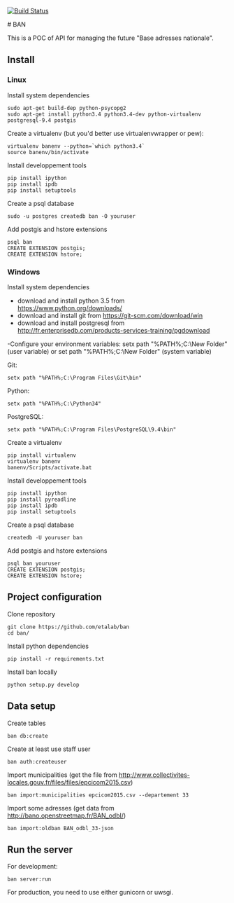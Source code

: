 [![Build Status](https://travis-ci.org/etalab/ban.svg)](https://travis-ci.org/etalab/ban)

# BAN

This is a POC of API for managing the future "Base adresses nationale".

## Install
### Linux

Install system dependencies

    sudo apt-get build-dep python-psycopg2
    sudo apt-get install python3.4 python3.4-dev python-virtualenv postgresql-9.4 postgis

Create a virtualenv (but you'd better use virtualenvwrapper or pew):

    virtualenv banenv --python=`which python3.4`
    source banenv/bin/activate
    
Install developpement tools
    
    pip install ipython
    pip install ipdb
    pip install setuptools


Create a psql database

    sudo -u postgres createdb ban -O youruser

Add postgis and hstore extensions

    psql ban
    CREATE EXTENSION postgis;
    CREATE EXTENSION hstore;

### Windows

Install system dependencies

- download and install python 3.5 from https://www.python.org/downloads/
- download and install git from https://git-scm.com/download/win
- download and install postgresql from http://fr.enterprisedb.com/products-services-training/pgdownload

-Configure your environment variables:
    setx path "%PATH%;C:\New Folder" (user variable)
or  set path "%PATH%;C:\New Folder" (system variable)
    
Git:

    setx path "%PATH%;C:\Program Files\Git\bin"

Python:

    setx path "%PATH%;C:\Python34"
    
PostgreSQL:

    setx path "%PATH%;C:\Program Files\PostgreSQL\9.4\bin"

Create a virtualenv

    pip install virtualenv
    virtualenv banenv
    banenv/Scripts/activate.bat

Install developpement tools
    
    pip install ipython
    pip install pyreadline
    pip install ipdb
    pip install setuptools

Create a psql database

    createdb -U youruser ban 

Add postgis and hstore extensions

    psql ban youruser
    CREATE EXTENSION postgis;
    CREATE EXTENSION hstore;


## Project configuration

Clone repository

    git clone https://github.com/etalab/ban
    cd ban/

Install python dependencies

    pip install -r requirements.txt

Install ban locally

    python setup.py develop


## Data setup

Create tables

    ban db:create

Create at least use staff user

    ban auth:createuser

Import municipalities (get the file from
http://www.collectivites-locales.gouv.fr/files/files/epcicom2015.csv)

    ban import:municipalities epcicom2015.csv --departement 33

Import some adresses (get data from http://bano.openstreetmap.fr/BAN_odbl/)

    ban import:oldban BAN_odbl_33-json

## Run the server

For development:

    ban server:run

For production, you need to use either gunicorn or uwsgi.


